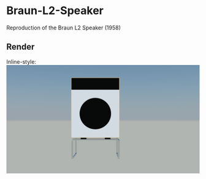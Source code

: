 # Braun-L2-Speaker
Reproduction of the Braun L2 Speaker (1958)

## Render
Inline-style: 
![Braun L2 Speaker Render](https://github.com/duivesteyn/Braun-L2-Speaker/blob/master/BraunL2-BMD-Temp0006.png?raw=true "Braun L2 Speaker CAD")


